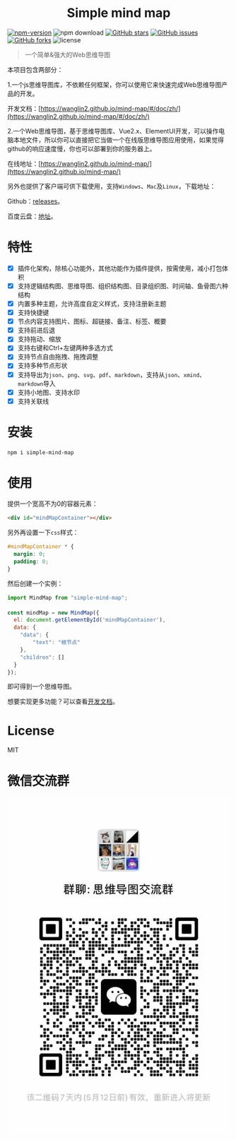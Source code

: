 <h1 align="center">Simple mind map</h1>

[![npm-version](https://img.shields.io/npm/v/simple-mind-map)](https://www.npmjs.com/package/simple-mind-map)
![npm download](https://img.shields.io/npm/dm/simple-mind-map)
[![GitHub stars](https://img.shields.io/github/stars/wanglin2/mind-map)](https://github.com/wanglin2/mind-map/stargazers)
[![GitHub issues](https://img.shields.io/github/issues/wanglin2/mind-map)](https://github.com/wanglin2/mind-map/issues)
[![GitHub forks](https://img.shields.io/github/forks/wanglin2/mind-map)](https://github.com/wanglin2/mind-map/network/members)
![license](https://img.shields.io/npm/l/express.svg)

> 一个简单&强大的Web思维导图

本项目包含两部分：

1.一个js思维导图库，不依赖任何框架，你可以使用它来快速完成Web思维导图产品的开发。

开发文档：[https://wanglin2.github.io/mind-map/#/doc/zh/](https://wanglin2.github.io/mind-map/#/doc/zh/)

2.一个Web思维导图，基于思维导图库、Vue2.x、ElementUI开发，可以操作电脑本地文件，所以你可以直接把它当做一个在线版思维导图应用使用，如果觉得github的响应速度慢，你也可以部署到你的服务器上。

在线地址：[https://wanglin2.github.io/mind-map/](https://wanglin2.github.io/mind-map/)

另外也提供了客户端可供下载使用，支持`Windows`、`Mac`及`Linux`，下载地址：

Github：[releases](https://github.com/wanglin2/mind-map/releases)。

百度云盘：[地址](https://pan.baidu.com/s/1huasEbKsGNH2Af68dvWiOg?pwd=3bp3)。

# 特性

- [x] 插件化架构，除核心功能外，其他功能作为插件提供，按需使用，减小打包体积
- [x] 支持逻辑结构图、思维导图、组织结构图、目录组织图、时间轴、鱼骨图六种结构
- [x] 内置多种主题，允许高度自定义样式，支持注册新主题
- [x] 支持快捷键
- [x] 节点内容支持图片、图标、超链接、备注、标签、概要
- [x] 支持前进后退
- [x] 支持拖动、缩放
- [x] 支持右键和Ctrl+左键两种多选方式
- [x] 支持节点自由拖拽、拖拽调整
- [x] 支持多种节点形状
- [x] 支持导出为`json`、`png`、`svg`、`pdf`、`markdown`，支持从`json`、`xmind`、`markdown`导入
- [x] 支持小地图、支持水印
- [x] 支持关联线

# 安装

```bash
npm i simple-mind-map
```

# 使用

提供一个宽高不为0的容器元素：

```html
<div id="mindMapContainer"></div>
```

另外再设置一下`css`样式：

```css
#mindMapContainer * {
  margin: 0;
  padding: 0;
}
```

然后创建一个实例：

```js
import MindMap from "simple-mind-map";

const mindMap = new MindMap({
  el: document.getElementById('mindMapContainer'),
  data: {
    "data": {
        "text": "根节点"
    },
    "children": []
  }
});
```

即可得到一个思维导图。

想要实现更多功能？可以查看[开发文档](https://wanglin2.github.io/mind-map/#/doc/zh/)。

# License

MIT

# 微信交流群

![](./qrcode.jpg)